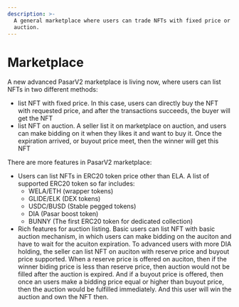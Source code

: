 ```yaml
---
description: >-
  A general marketplace where users can trade NFTs with fixed price or on
  auction.
---
```


# Marketplace

A new advanced PasarV2 marketplace is living now, where users can list NFTs in two different methods:

* list NFT with fixed price.  In this case, users can directly buy the NFT with requested price, and after the transactions succeeds, the buyer will get the NFT
* list NFT on auction. A seller list it on marketplace on auction, and users can make bidding on it when they likes it and want to buy it. Once the expiration arrived, or buyout price meet, then the winner will get this NFT

There are more features in PasarV2 marketplace:

* Users can list NFTs in ERC20 token price other than ELA.  A list of supported ERC20 token so far includes:&#x20;
  * WELA/ETH (wrapper tokens)
  * GLIDE/ELK (DEX tokens)
  * USDC/BUSD (Stable pegged tokens)
  * DIA (Pasar boost token)
  * BUNNY  (The first ERC20 token for dedicated collection)
* Rich features for auction listing. Basic users can list NFT with basic auction mechanism, in which users can make bidding on the auciton and have to wait for the acuiton expiration. To advanced users with more DIA holding, the seller can list NFT on auciton with reserve price and buyout price supported.  When a reserve price is offered on auciton, then if the winner biding price is less than reserve price, then auction would not be filled after the auction is expired.  And if a buyout price is offered, then once an users make a bidding price equal or higher than buyout price, then the auction would be fulfilled immediately. And this user will win the auction and own the NFT then.

